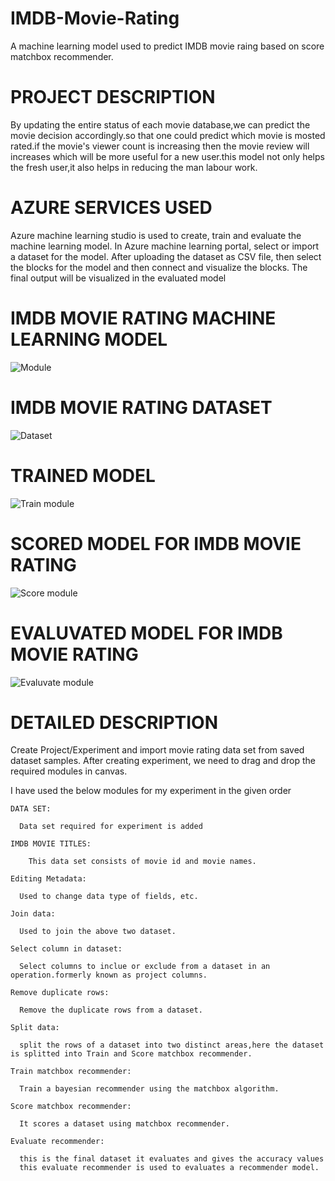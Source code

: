# IMDB-Movie-Rating
A machine learning model used to predict IMDB movie raing based on score matchbox recommender.
# PROJECT DESCRIPTION
By updating the entire status of each movie database,we can predict the movie decision accordingly.so that one could predict which movie is mosted rated.if the movie's viewer count is increasing then the movie review will increases which will be more useful for a new user.this model not only helps the fresh user,it also helps in reducing the man labour work.
# AZURE SERVICES USED
Azure machine learning studio is used to create, train and evaluate the machine learning model. In Azure machine learning portal, select or import a dataset for the model. After uploading the dataset as CSV file, then select the blocks for the model and then connect and visualize the blocks. The final output will be visualized in the evaluated model
# IMDB MOVIE RATING MACHINE LEARNING MODEL
![Module](https://user-images.githubusercontent.com/90832522/152369306-b1a6ce47-cac0-478e-8873-887a2bf82fe2.PNG)
# IMDB MOVIE RATING DATASET
![Dataset](https://user-images.githubusercontent.com/90832522/152369897-9f90547d-fa7b-49ad-8643-0fa0dd941cf8.PNG)
# TRAINED MODEL
![Train module](https://user-images.githubusercontent.com/90832522/152370018-7452d1da-3e26-4e0a-8164-4a396e6e230b.PNG)
# SCORED MODEL FOR IMDB MOVIE RATING
![Score module](https://user-images.githubusercontent.com/90832522/152370122-09d9fa46-28b4-432b-8d76-4e266355fa01.PNG)
# EVALUVATED MODEL FOR IMDB MOVIE RATING
![Evaluvate module](https://user-images.githubusercontent.com/90832522/152370274-faaa27d3-d2c0-4c35-b605-7644e236453c.PNG)
# DETAILED DESCRIPTION
Create Project/Experiment and import movie rating data set from saved dataset samples. After creating experiment, we need to drag and drop the required modules in canvas.

I have used the below modules for my experiment in the given order



    DATA SET:
 
      Data set required for experiment is added
   
    IMDB MOVIE TITLES:
 
        This data set consists of movie id and movie names.
   
    Editing Metadata:
 
      Used to change data type of fields, etc.
   
    Join data:
 
      Used to join the above two dataset.
   
    Select column in dataset:
 
      Select columns to inclue or exclude from a dataset in an operation.formerly known as project columns.
   
    Remove duplicate rows:
 
      Remove the duplicate rows from a dataset.
   
    Split data:
 
      split the rows of a dataset into two distinct areas,here the dataset is splitted into Train and Score matchbox recommender.
   
    Train matchbox recommender:
 
      Train a bayesian recommender using the matchbox algorithm.
   
    Score matchbox recommender:
 
      It scores a dataset using matchbox recommender.
   
    Evaluate recommender:
 
      this is the final dataset it evaluates and gives the accuracy values 
      this evaluate recommender is used to evaluates a recommender model.

